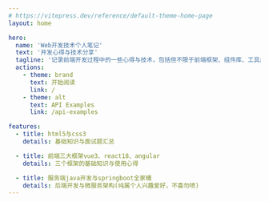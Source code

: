 ```yaml
---
# https://vitepress.dev/reference/default-theme-home-page
layout: home

hero:
  name: 'Web开发技术个人笔记'
  text: '开发心得与技术分享'
  tagline: '记录前端开发过程中的一些心得与技术，包括但不限于前端框架、组件库、工具库等。'
  actions:
    - theme: brand
      text: 开始阅读
      link: /
    - theme: alt
      text: API Examples
      link: /api-examples

features:
  - title: html5与css3
    details: 基础知识与面试题汇总

  - title: 前端三大框架vue3、react18、angular
    details: 三个框架的基础知识与使用心得

  - title: 服务端java开发与springboot全家桶
    details: 后端开发与微服务架构(纯属个人兴趣爱好，不喜勿喷)
---
```

